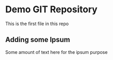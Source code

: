 # Demo GIT Repository

This is the first file in this repo

## Adding some Ipsum
Some amount of text here for the ipsum purpose

